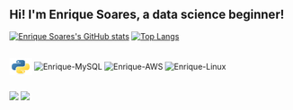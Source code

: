 ## Hi! I'm Enrique Soares, a data science beginner!

[![Enrique Soares's GitHub stats](https://github-readme-stats.vercel.app/api?username=enriquebruno12&count_private=true&show_icons=true&theme=highcontrast)](https://github.com/enriquebruno12/enriquesoares/edit/main/)
[![Top Langs](https://github-readme-stats.vercel.app/api/top-langs/?username=enriquebruno12&show_icons=true&theme=highcontrast)](https://github.com/enriquebruno12/enriquesoares/edit/main/)

<div style="display: inline_block"><br>
   <img align="center" alt="Enrique-Python" height="30" width="40" src="https://raw.githubusercontent.com/devicons/devicon/master/icons/python/python-original.svg">
   <img align="center" alt="Enrique-MySQL" height="30" width="40" src="https://cdn.jsdelivr.net/gh/devicons/devicon/icons/mysql/mysql-original.svg">
   <img align="center" alt="Enrique-AWS" height="30" width="40" src="https://cdn.jsdelivr.net/gh/devicons/devicon/icons/amazonwebservices/amazonwebservices-original.svg">
   <img align="center" alt="Enrique-Linux" height="30" width="40" src="https://cdn.jsdelivr.net/gh/devicons/devicon/icons/linux/linux-original.svg">
   
</div>
  
  ##
 
<div>

  <a href = "mailto:enrique.bruno12@outlook.com"><img src="https://img.shields.io/badge/Microsoft_Outlook-0078D4?style=for-the-badge&logo=microsoft-outlook&logoColor=white" target="_blank"></a>
  <a href="https://www.linkedin.com/in/enriquebruno/" target="_blank"><img src="https://img.shields.io/badge/-LinkedIn-%230077B5?style=for-the-badge&logo=linkedin&logoColor=white" target="_blank"></a> 
  
</div>
